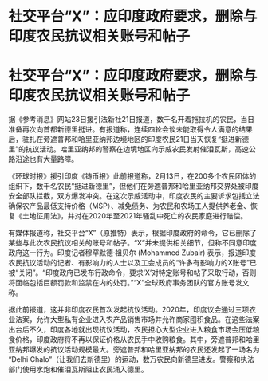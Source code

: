 # 社交平台“X”：应印度政府要求，删除与印度农民抗议相关账号和帖子

# 社交平台“X”：应印度政府要求，删除与印度农民抗议相关账号和帖子

据《参考消息》网站23日援引法新社21日报道，数千名开着拖拉机的农民，当日准备再次向首都新德里挺进。有报道称，连续四轮会谈未能取得令人满意的结果后，驻扎在旁遮普邦和哈里亚纳邦边境地区的印度农民21日当天恢复“挺进新德里”的抗议活动。哈里亚纳邦的警察在边境地区向示威农民发射催泪瓦斯，高速公路沿途也有大量路障。

《环球时报》援引印度《铸币报》此前报道称，2月13日，在200多个农民团体的组织下，数千名农民“挺进新德里”，但他们在旁遮普邦和哈里亚纳邦交界处被印度安全部队拦截，双方爆发冲突。在这次示威活动中，印度农民的主要诉求包括立法确保农产品最低支持价格（MSP）、减免债务、为农民和农场工人提供养老金、恢复《土地征用法》，并对在2020年至2021年骚乱中死亡的农民家庭进行赔偿。

有媒体报道称，社交平台“X”（原推特）表示，根据印度政府的命令，它已删除了某些与此次农民抗议相关的账号和帖子。“X”并未提供相关细节，但称不同意印度政府这一行为。印度记者穆罕默德·祖贝尔
(Mohammed Zubair)
表示，报道印度农民抗议活动的记者、有影响力的人士以及工会成员的“许多有影响力的X账号”已被“关闭”。“印度政府已发布行政命令，要求‘X’对特定账号和帖子采取行动，否则将面临包括巨额罚款和监禁在内的处罚。”“X”全球政府事务团队的官方账号发文称。

据此前报道，这并非印度农民首次发起抗议活动。2020年，印度议会通过三项农业法案，允许大型私有企业进入农产品销售市场并允许商家囤积食品。在这些法案出台后不久，印度各地就出现抗议活动，农民担心大型企业进入粮食市场会压低粮食价格，印度政府将不再以保证价格从农民手中收购粮食。其中，旁遮普邦和哈里亚纳邦爆发的抗议活动规模最大。旁遮普邦和哈里亚纳邦的农民还发起了一场名为
“Delhi Chalo”（让我们去新德里）的运动，数万农民向新德里进发。警察和执法部门使用水炮和催泪瓦斯阻止农民涌入德里。

